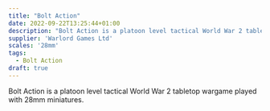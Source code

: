 ```yaml
---
title: "Bolt Action"
date: 2022-09-22T13:25:44+01:00
description: "Bolt Action is a platoon level tactical World War 2 tabletop wargame played with 28mm miniatures."
supplier: 'Warlord Games Ltd'
scales: '28mm'
tags:
  - Bolt Action
draft: true
---
```


Bolt Action is a platoon level tactical World War 2 tabletop wargame played with 28mm miniatures.
